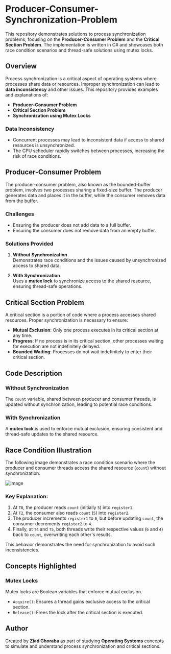 # Producer-Consumer-Synchronization-Problem

This repository demonstrates solutions to process synchronization problems, focusing on the **Producer-Consumer Problem** and the **Critical Section Problem**. The implementation is written in C# and showcases both race condition scenarios and thread-safe solutions using mutex locks.

## Overview

Process synchronization is a critical aspect of operating systems where processes share data or resources. Improper synchronization can lead to **data inconsistency** and other issues. This repository provides examples and explanations of:

- **Producer-Consumer Problem**
- **Critical Section Problem**
- **Synchronization using Mutex Locks**

### Data Inconsistency
- Concurrent processes may lead to inconsistent data if access to shared resources is unsynchronized.
- The CPU scheduler rapidly switches between processes, increasing the risk of race conditions.

## Producer-Consumer Problem

The producer-consumer problem, also known as the bounded-buffer problem, involves two processes sharing a fixed-size buffer. The producer generates data and places it in the buffer, while the consumer removes data from the buffer.

### Challenges
- Ensuring the producer does not add data to a full buffer.
- Ensuring the consumer does not remove data from an empty buffer.

### Solutions Provided
1. **Without Synchronization**  
   Demonstrates race conditions and the issues caused by unsynchronized access to shared data.

2. **With Synchronization**  
   Uses a **mutex lock** to synchronize access to the shared resource, ensuring thread-safe operations.

## Critical Section Problem

A critical section is a portion of code where a process accesses shared resources. Proper synchronization is necessary to ensure:

- **Mutual Exclusion**: Only one process executes in its critical section at any time.
- **Progress**: If no process is in its critical section, other processes waiting for execution are not indefinitely delayed.
- **Bounded Waiting**: Processes do not wait indefinitely to enter their critical section.

## Code Description

### Without Synchronization
The `count` variable, shared between producer and consumer threads, is updated without synchronization, leading to potential race conditions.

### With Synchronization
A **mutex lock** is used to enforce mutual exclusion, ensuring consistent and thread-safe updates to the shared resource.

## Race Condition Illustration  

The following image demonstrates a race condition scenario where the producer and consumer threads access the shared resource (`count`) without synchronization:  

![image](https://github.com/user-attachments/assets/0da87eed-60d0-439b-8ad6-fe50c9c70276)


### Key Explanation:  
1. At `T0`, the producer reads `count` (initially `5`) into `register1`.
2. At `T2`, the consumer also reads `count` (`5`) into `register2`.
3. The producer increments `register1` to `6`, but before updating `count`, the consumer decrements `register2` to `4`.
4. Finally, at `T4` and `T5`, both threads write their respective values (`6` and `4`) back to `count`, overwriting each other's results.

This behavior demonstrates the need for synchronization to avoid such inconsistencies.

## Concepts Highlighted  

### Mutex Locks  
Mutex locks are Boolean variables that enforce mutual exclusion.  
- `Acquire()`: Ensures a thread gains exclusive access to the critical section.  
- `Release()`: Frees the lock after the critical section is executed.  


## Author  
Created by **Ziad Ghoraba** as part of studying **Operating Systems** concepts to simulate and understand process synchronization and critical sections.  
